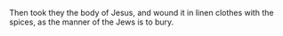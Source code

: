 Then took they the body of Jesus, and wound it in linen clothes with the spices, as the manner of the Jews is to bury.
